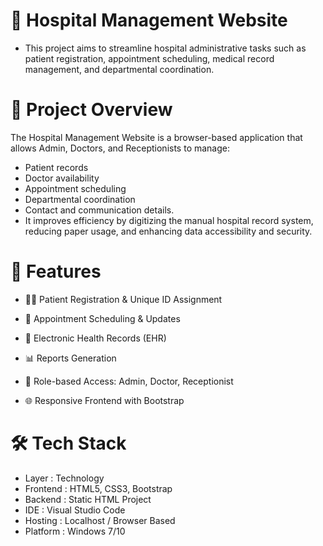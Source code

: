 # 🏥 Hospital Management Website
- This project aims to streamline hospital administrative tasks such as patient registration, appointment scheduling, medical record management, and departmental coordination.

# 🧠 Project Overview
The Hospital Management Website is a browser-based application that allows Admin, Doctors, and Receptionists to manage:
- Patient records
- Doctor availability
- Appointment scheduling
- Departmental coordination
- Contact and communication details.
- It improves efficiency by digitizing the manual hospital record system, reducing paper usage, and enhancing data accessibility and security.

# 🚀 Features
- 👨‍⚕️ Patient Registration & Unique ID Assignment
  
- 📅 Appointment Scheduling & Updates
  
- 🧾 Electronic Health Records (EHR)

- 📊 Reports Generation

- 🔐 Role-based Access: Admin, Doctor, Receptionist

- 🌐 Responsive Frontend with Bootstrap

# 🛠️ Tech Stack
- Layer :	Technology
- Frontend :	HTML5, CSS3, Bootstrap
- Backend :	Static HTML Project
- IDE :	Visual Studio Code
- Hosting	: Localhost / Browser Based
- Platform	: Windows 7/10
